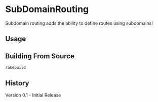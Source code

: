 SubDomainRouting
=======================

Subdomain routing adds the ability to define routes using subdomains!

Usage
--------------

Building From Source
----------------
	
	rakebuild
	
History
-------------------

Version 0.1 - Initial Release